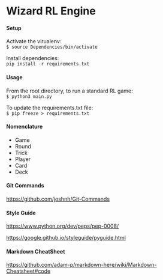 # Wizard RL Engine

#### Setup
Activate the virualenv: \
```$ source Dependencies/bin/activate ```

Install dependencies: \
```pip install -r requirements.txt```

#### Usage

From the root directory, to run a standard RL game: \
```$ python3 main.py```

To update the requirements.txt file: \
```$ pip freeze > requirements.txt```

#### Nomenclature

* Game
* Round
* Trick
* Player
* Card
* Deck  

#### Git Commands
https://github.com/joshnh/Git-Commands

#### Style Guide

https://www.python.org/dev/peps/pep-0008/

https://google.github.io/styleguide/pyguide.html

#### Markdown CheatSheet

https://github.com/adam-p/markdown-here/wiki/Markdown-Cheatsheet#code